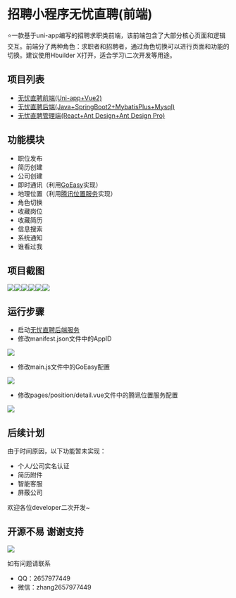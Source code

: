 # 招聘小程序无忧直聘(前端)

:star:一款基于uni-app编写的招聘求职类前端，该前端包含了大部分核心页面和逻辑交互。前端分了两种角色：求职者和招聘者，通过角色切换可以进行页面和功能的切换。建议使用Hbuilder X打开，适合学习\二次开发等用途。

## 项目列表

+ [无忧直聘前端(Uni-app+Vue2)](https://github.com/zhang2657977442/wuyou-frontend)
+ [无忧直聘后端(Java+SpringBoot2+MybatisPlus+Mysql)](https://github.com/zhang2657977442/wuyou-backend)
+ [无忧直聘管理端(React+Ant Design+Ant Design Pro)](https://github.com/zhang2657977442/wuyou-admin)

## 功能模块

+ 职位发布
+ 简历创建
+ 公司创建
+ 即时通讯（利用[GoEasy](https://www.goeasy.io/cn/websocket.html)实现）
+ 地理位置（利用[腾讯位置服务](https://lbs.qq.com/)实现）
+ 角色切换
+ 收藏岗位
+ 收藏简历
+ 信息搜索
+ 系统通知
+ 谁看过我

## 项目截图

![](https://raw.githubusercontent.com/zhang2657977442/MyPicGo/master/wuyou-frontend/%E6%88%AA%E5%B1%8F1.png)![](https://raw.githubusercontent.com/zhang2657977442/MyPicGo/master/wuyou-frontend/%E6%88%AA%E5%B1%8F2.png)![](https://raw.githubusercontent.com/zhang2657977442/MyPicGo/master/wuyou-frontend/%E6%88%AA%E5%B1%8F3.png)![](https://raw.githubusercontent.com/zhang2657977442/MyPicGo/master/wuyou-frontend/%E6%88%AA%E5%B1%8F4.png)![](https://raw.githubusercontent.com/zhang2657977442/MyPicGo/master/wuyou-frontend/%E6%88%AA%E5%B1%8F5.png)![](https://raw.githubusercontent.com/zhang2657977442/MyPicGo/master/wuyou-frontend/%E6%88%AA%E5%B1%8F6.png)

## 运行步骤

+ 启动[无忧直聘后端服务](https://github.com/zhang2657977442/wuyou-backend)
+ 修改manifest.json文件中的AppID

![](https://raw.githubusercontent.com/zhang2657977442/MyPicGo/master/wuyou-frontend/%E4%BF%AE%E6%94%B9appid.png)
+  修改main.js文件中的GoEasy配置

![](https://raw.githubusercontent.com/zhang2657977442/MyPicGo/master/wuyou-frontend/%E4%BF%AE%E6%94%B9goeasy.png)
+ 修改pages/position/detail.vue文件中的腾讯位置服务配置

![](https://raw.githubusercontent.com/zhang2657977442/MyPicGo/master/wuyou-frontend/%E4%BF%AE%E6%94%B9%E8%85%BE%E8%AE%AF%E4%BD%8D%E7%BD%AE%E6%9C%8D%E5%8A%A1.png)



## 后续计划

由于时间原因，以下功能暂未实现：

+ 个人/公司实名认证
+ 简历附件
+ 智能客服
+ 屏蔽公司

欢迎各位developer二次开发~

## 开源不易 谢谢支持

![](https://raw.githubusercontent.com/zhang2657977442/MyPicGo/master/other/%E8%B5%9E%E8%B5%8F%E7%A0%81.jpg)

如有问题请联系
+ QQ：2657977449
+ 微信：zhang2657977449

